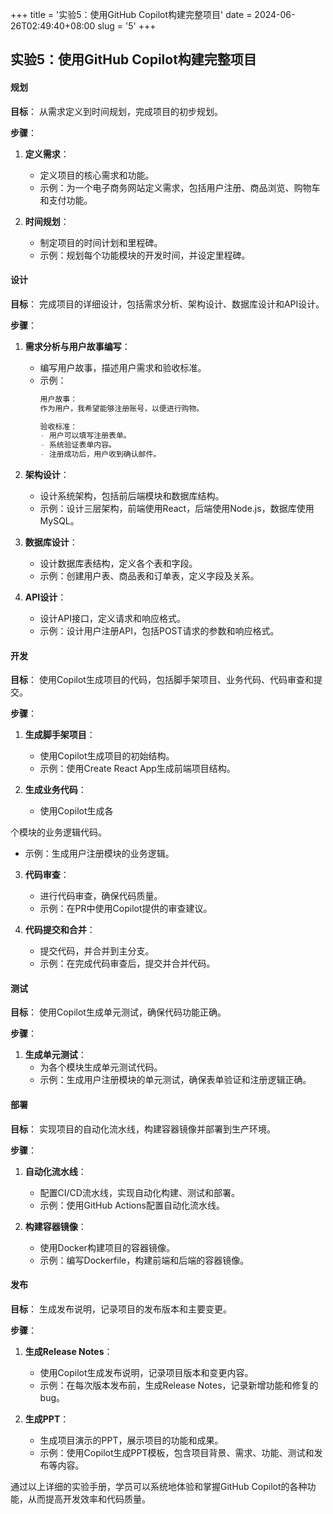 +++
title = '实验5：使用GitHub Copilot构建完整项目'
date = 2024-06-26T02:49:40+08:00
slug = '5'
+++

## 实验5：使用GitHub Copilot构建完整项目

#### 规划

**目标**：
从需求定义到时间规划，完成项目的初步规划。

**步骤**：
1. **定义需求**：
   - 定义项目的核心需求和功能。
   - 示例：为一个电子商务网站定义需求，包括用户注册、商品浏览、购物车和支付功能。

2. **时间规划**：
   - 制定项目的时间计划和里程碑。
   - 示例：规划每个功能模块的开发时间，并设定里程碑。

#### 设计

**目标**：
完成项目的详细设计，包括需求分析、架构设计、数据库设计和API设计。

**步骤**：
1. **需求分析与用户故事编写**：
   - 编写用户故事，描述用户需求和验收标准。
   - 示例：
     ```markdown
     用户故事：
     作为用户，我希望能够注册账号，以便进行购物。

     验收标准：
     - 用户可以填写注册表单。
     - 系统验证表单内容。
     - 注册成功后，用户收到确认邮件。
     ```

2. **架构设计**：
   - 设计系统架构，包括前后端模块和数据库结构。
   - 示例：设计三层架构，前端使用React，后端使用Node.js，数据库使用MySQL。

3. **数据库设计**：
   - 设计数据库表结构，定义各个表和字段。
   - 示例：创建用户表、商品表和订单表，定义字段及关系。

4. **API设计**：
   - 设计API接口，定义请求和响应格式。
   - 示例：设计用户注册API，包括POST请求的参数和响应格式。

#### 开发

**目标**：
使用Copilot生成项目的代码，包括脚手架项目、业务代码、代码审查和提交。

**步骤**：
1. **生成脚手架项目**：
   - 使用Copilot生成项目的初始结构。
   - 示例：使用Create React App生成前端项目结构。

2. **生成业务代码**：
   - 使用Copilot生成各

个模块的业务逻辑代码。
   - 示例：生成用户注册模块的业务逻辑。

3. **代码审查**：
   - 进行代码审查，确保代码质量。
   - 示例：在PR中使用Copilot提供的审查建议。

4. **代码提交和合并**：
   - 提交代码，并合并到主分支。
   - 示例：在完成代码审查后，提交并合并代码。

#### 测试

**目标**：
使用Copilot生成单元测试，确保代码功能正确。

**步骤**：
1. **生成单元测试**：
   - 为各个模块生成单元测试代码。
   - 示例：生成用户注册模块的单元测试，确保表单验证和注册逻辑正确。

#### 部署

**目标**：
实现项目的自动化流水线，构建容器镜像并部署到生产环境。

**步骤**：
1. **自动化流水线**：
   - 配置CI/CD流水线，实现自动化构建、测试和部署。
   - 示例：使用GitHub Actions配置自动化流水线。

2. **构建容器镜像**：
   - 使用Docker构建项目的容器镜像。
   - 示例：编写Dockerfile，构建前端和后端的容器镜像。

#### 发布

**目标**：
生成发布说明，记录项目的发布版本和主要变更。

**步骤**：
1. **生成Release Notes**：
   - 使用Copilot生成发布说明，记录项目版本和变更内容。
   - 示例：在每次版本发布前，生成Release Notes，记录新增功能和修复的bug。

2. **生成PPT**：
   - 生成项目演示的PPT，展示项目的功能和成果。
   - 示例：使用Copilot生成PPT模板，包含项目背景、需求、功能、测试和发布等内容。

通过以上详细的实验手册，学员可以系统地体验和掌握GitHub Copilot的各种功能，从而提高开发效率和代码质量。